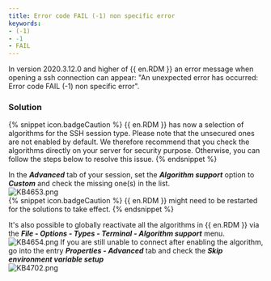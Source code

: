 ```yaml
---
title: Error code FAIL (-1) non specific error
keywords:
- (-1)
- -1
- FAIL
---
```

In version 2020.3.12.0 and higher of {{ en.RDM }} an error message when opening a ssh connection can appear: "An unexpected error has occurred: Error code FAIL (-1) non specific error".
### Solution  
{% snippet icon.badgeCaution %}
{{ en.RDM }} has now a selection of algorithms for the SSH session type. Please note that the unsecured ones are not enabled by default. We therefore recommend that you check the algorithms directly on your server for security purpose. Otherwise, you can follow the steps below to resolve this issue.
{% endsnippet %}  

In the ***Advanced*** tab of your session, set the ***Algorithm support*** option to ***Custom*** and check the missing one(s) in the list.  
![KB4653.png](/img/en/kb/KB4653.png)  
{% snippet icon.badgeCaution %}
{{ en.RDM }} might need to be restarted for the solutions to take effect.
{% endsnippet %}  

It's also possible to globally reactivate all the algorithms in {{ en.RDM }} via the ***File - Options - Types - Terminal - Algorithm support*** menu.  
![KB4654.png](/img/en/kb/KB4654.png)
If you are still unable to connect after enabling the algorithm, go into the entry ***Properties - Advanced*** tab and check the ***Skip environment variable setup***  
![KB4702.png](/img/en/kb/KB4702.png)
